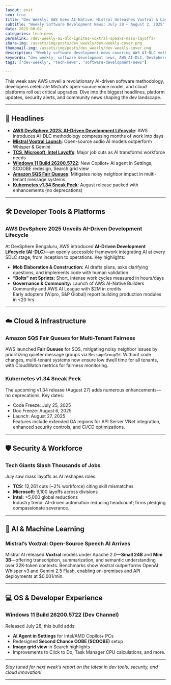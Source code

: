 ```yaml
---
layout: post
seo: true
title: "Dev Weekly: AWS Goes AI-Native, Mistral Unleashes Voxtral & Layoffs Hit Hard"
subtitle: "Weekly Software Development News: July 28 – August 2, 2025"
date: 2025-08-02
categories: tech-news
permalink: /dev-weekly-ai-dlc-ignites-voxtral-speaks-mass-layoffs/
share-img: /assets/img/posts/dev_weekly/dev-weekly-cover.png
thumbnail-img: /assets/img/posts/dev_weekly/dev-weekly-cover.png
description: "Weekly software development news covering AWS AI-DLC methodology, Mistral Voxtral open-source audio AI, Amazon SQS Fair Queues, Kubernetes v1.34, tech layoffs, and Windows 11 updates for developers."
keywords: "dev weekly, software development news, AWS AI-DLC, DevSphere 2025, Mistral Voxtral, Amazon SQS Fair Queues, Kubernetes v1.34, tech layoffs 2025, Windows 11 build, developer tools, cloud infrastructure, AI machine learning, tech industry updates"
tags: ["dev-weekly", "tech-news", "software-development-news"]

---
```


This week saw AWS unveil a revolutionary AI-driven software methodology, developers celebrate Mistral’s open-source voice model, and cloud platforms roll out critical upgrades. Dive into the biggest headlines, platform updates, security alerts, and community news shaping the dev landscape.

---

## 🚨 Headlines

- **[AWS DevSphere 2025: AI-Driven Development Lifecycle](https://www.aboutamazon.in/news/aws/aws-launches-new-ai-methodology-devsphere#:~:text=AWS'%20AI%2DDriven%20Development%20Lifecycle,DevSphere%202025%20event%20in%20Bengaluru.)**: AWS introduces AI-DLC methodology compressing months of work into days  
- **[Mistral Voxtral Launch](https://techcrunch.com/2025/07/15/mistral-releases-voxtral-its-first-open-source-ai-audio-model/)**: Open-source audio AI models outperform Whisper & Gemini  
- **[TCS, Microsoft, Intel Layoffs](https://www.financialexpress.com/life/technology-tcs-intel-and-microsoft-top-5-tech-job-layoffs-announced-in-july-2025-3928663/)**: Major job cuts as AI transforms workforce needs  
- **[Windows 11 Build 26200.5722](https://blogs.windows.com/windows-insider/2025/07/28/announcing-windows-11-insider-preview-build-26200-5722-dev-channel/)**: New Copilot+ AI agent in Settings, SCOOBE redesign, Search grid view  
- **[Amazon SQS Fair Queues](https://www.infoq.com/news/2025/07/amazon-sqs-fair-queues/)**: Mitigates noisy neighbor impact in multi-tenant message systems  
- **[Kubernetes v1.34 Sneak Peek](https://kubernetes.io/blog/2025/07/28/kubernetes-v1-34-sneak-peek/)**: August release packed with enhancements (no deprecations)  

---

## 🛠️ Developer Tools & Platforms

### AWS DevSphere 2025 Unveils AI-Driven Development Lifecycle  
At DevSphere Bengaluru, AWS introduced **AI-Driven Development Lifecycle (AI-DLC)**—an openly accessible framework integrating AI at every SDLC stage, from inception to operations. Key highlights:  
- **Mob Elaboration & Construction:** AI drafts plans, asks clarifying questions, and implements code with human validation  
- **“Bolts” not Sprints:** Short, intense work cycles measured in hours/days  
- **Governance & Community:** Launch of AWS AI-Native Builders Community and AWS AI League with $2M in credits  
Early adopters (Wipro, S&P Global) report building production modules in <20 hrs.


---

## ☁️ Cloud & Infrastructure

### Amazon SQS Fair Queues for Multi-Tenant Fairness  
AWS launched **Fair Queues** for SQS, mitigating noisy neighbor issues by prioritizing quieter message groups via `MessageGroupId`. Without code changes, multi-tenant systems now ensure low dwell time for all tenants, with CloudWatch metrics for fairness monitoring.

### Kubernetes v1.34 Sneak Peek  
The upcoming v1.34 release (August 27) adds numerous enhancements—no deprecations. Key dates:  
- Code Freeze: July 25, 2025  
- Doc Freeze: August 6, 2025  
- Launch: August 27, 2025  
Features include extended GA regions for API Server VNet integration, enhanced security controls, and CI/CD optimizations.

---

## 🛡️ Security & Workforce

### Tech Giants Slash Thousands of Jobs  
July saw mass layoffs as AI reshapes roles:  
- **TCS:** 12,261 cuts (~2% workforce) citing skill mismatches  
- **Microsoft:** 9,100 layoffs across divisions  
- **Intel:** >5,000 global reductions  
Industry trend: AI-driven automation reducing headcount; firms pledging compassionate severance.

---

## 🤖 AI & Machine Learning

### Mistral’s Voxtral: Open-Source Speech AI Arrives  
Mistral AI released **Voxtral** models under Apache 2.0—**Small 24B** and **Mini 3B**—offering transcription, summarization, and semantic understanding over 32K-token contexts. Benchmarks show Voxtral outperforms OpenAI Whisper v3 and Gemini 2.5 Flash, enabling on-premises and API deployments at $0.001/min.

---

## 💻 OS & Developer Experience

### Windows 11 Build 26200.5722 (Dev Channel)  
Released July 28, this build adds:  
- **AI Agent in Settings** for Intel/AMD Copilot+ PCs  
- Redesigned **Second Chance OOBE (SCOOBE)** setup  
- **Image grid view** in Search highlights  
- Improvements to Click to Do, Task Manager CPU calculations, and more.

---

*Stay tuned for next week’s report on the latest in dev tools, security, and cloud innovation!*

---
